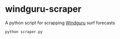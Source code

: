 # windguru-scraper
A python script for scrapping [Windguru](https://www.windguru.cz) surf forecasts

``` python scraper.py ```
